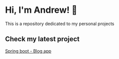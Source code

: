 # Hi, I'm Andrew! 👋

This is a repository dedicated to my personal projects
## Check my latest project

[Spring boot - Blog app](https://github.com/Andrew-Develops/JavaProjects/tree/main/JavaBlogApp)
